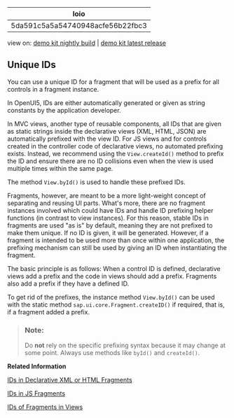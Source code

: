 <!-- loio5da591c5a5a54740948acfe56b22fbc3 -->

| loio |
| -----|
| 5da591c5a5a54740948acfe56b22fbc3 |

<div id="loio">

view on: [demo kit nightly build](https://openui5nightly.hana.ondemand.com/#/topic/5da591c5a5a54740948acfe56b22fbc3) | [demo kit latest release](https://openui5.hana.ondemand.com/#/topic/5da591c5a5a54740948acfe56b22fbc3)</div>

## Unique IDs

You can use a unique ID for a fragment that will be used as a prefix for all controls in a fragment instance.

In OpenUI5, IDs are either automatically generated or given as string constants by the application developer.

In MVC views, another type of reusable components, all IDs that are given as static strings inside the declarative views \(XML, HTML, JSON\) are automatically prefixed with the view ID. For JS views and for controls created in the controller code of declarative views, no automated prefixing exists. Instead, we recommend using the `View.createId()` method to prefix the ID and ensure there are no ID collisions even when the view is used multiple times within the same page.

The method `View.byId()` is used to handle these prefixed IDs.

Fragments, however, are meant to be a more light-weight concept of separating and reusing UI parts. What's more, there are no fragment instances involved which could have IDs and handle ID prefixing helper functions \(in contrast to view instances\). For this reason, stable IDs in fragments are used "as is" by default, meaning they are not prefixed to make them unique. If no ID is given, it will be generated. However, if a fragment is intended to be used more than once within one application, the prefixing mechanism can still be used by giving an ID when instantiating the fragment.

The basic principle is as follows: When a control ID is defined, declarative views add a prefix and the code in views should add a prefix. Fragments also add a prefix if they have a defined ID.

To get rid of the prefixes, the instance method `View.byId()` can be used with the static method `sap.ui.core.Fragment.createID()` if required, that is, if a fragment added a prefix.

> ### Note:  
> Do **not** rely on the specific prefixing syntax because it may change at some point. Always use methods like `byId()` and `createId()`.

**Related Information**  


[IDs in Declarative XML or HTML Fragments](IDs_in_Declarative_XML_or_HTML_Fragments_0715706.md)

[IDs in JS Fragments](IDs_in_JS_Fragments_896fa9a.md)

[IDs of Fragments in Views](IDs_of_Fragments_in_Views_f10bf70.md)

